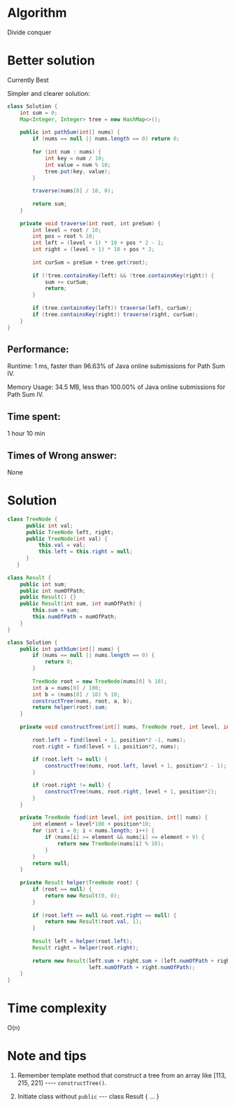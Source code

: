 # Algorithm 

Divide conquer

# Better solution

Currently Best

Simpler and clearer solution:

```java
class Solution {
    int sum = 0;
    Map<Integer, Integer> tree = new HashMap<>();
    
    public int pathSum(int[] nums) {
        if (nums == null || nums.length == 0) return 0;
        
        for (int num : nums) {
            int key = num / 10;
            int value = num % 10;
            tree.put(key, value);
        }
        
        traverse(nums[0] / 10, 0);
        
        return sum;
    }
    
    private void traverse(int root, int preSum) {
        int level = root / 10;
        int pos = root % 10;
        int left = (level + 1) * 10 + pos * 2 - 1;
        int right = (level + 1) * 10 + pos * 2;
        
        int curSum = preSum + tree.get(root);
        
        if (!tree.containsKey(left) && !tree.containsKey(right)) {
            sum += curSum;
            return;
        }
        
        if (tree.containsKey(left)) traverse(left, curSum);
        if (tree.containsKey(right)) traverse(right, curSum);
    }
}
```



## Performance:

Runtime: 1 ms, faster than 96.63% of Java online submissions for Path Sum IV.

Memory Usage: 34.5 MB, less than 100.00% of Java online submissions for Path Sum IV.

## Time spent:

1 hour 10 min

## Times of Wrong answer:

None

# Solution 

```java
class TreeNode {
      public int val;
      public TreeNode left, right;
      public TreeNode(int val) {
          this.val = val;
          this.left = this.right = null;
      }
   }
    
class Result {
    public int sum;
    public int numOfPath;
    public Result() {}
    public Result(int sum, int numOfPath) {
        this.sum = sum;
        this.numOfPath = numOfPath;
    }
}

class Solution {
    public int pathSum(int[] nums) {
        if (nums == null || nums.length == 0) {
            return 0;
        }
        
        TreeNode root = new TreeNode(nums[0] % 10);
        int a = nums[0] / 100;
        int b = (nums[0] / 10) % 10;
        constructTree(nums, root, a, b);
        return helper(root).sum;
    }
    
    private void constructTree(int[] nums, TreeNode root, int level, int position) {
        
        root.left = find(level + 1, position*2 -1, nums);
        root.right = find(level + 1, position*2, nums);
        
        if (root.left != null) {
            constructTree(nums, root.left, level + 1, position*2 - 1);
        }

        if (root.right != null) {
            constructTree(nums, root.right, level + 1, position*2);
        }
    }
    
    private TreeNode find(int level, int position, int[] nums) {
        int element = level*100 + position*10;
        for (int i = 0; i < nums.length; i++) {
            if (nums[i] >= element && nums[i] <= element + 9) {
                return new TreeNode(nums[i] % 10);
            }
        }
        return null;
    }
    
    private Result helper(TreeNode root) {
        if (root == null) {
            return new Result(0, 0);
        }
        
        if (root.left == null && root.right == null) {
            return new Result(root.val, 1);
        } 
        
        Result left = helper(root.left);
        Result right = helper(root.right);
        
        return new Result(left.sum + right.sum + (left.numOfPath + right.numOfPath)*root.val, 
                          left.numOfPath + right.numOfPath);
    }
}
```

# Time complexity

O(n)

# Note and tips

1. Remember template method  that construct a tree from an array like [113, 215, 221] ---- `constructTree()`.

2. Initiate class without `public` ---   class Result { ... }

   